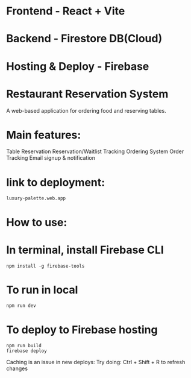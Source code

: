 # Frontend - React + Vite
# Backend - Firestore DB(Cloud)
# Hosting & Deploy - Firebase

# Restaurant Reservation System

A web-based application for ordering food and reserving tables.

# Main features:
Table Reservation
Reservation/Waitlist Tracking
Ordering System
Order Tracking
Email signup & notification

# link to deployment:
    luxury-palette.web.app



# How to use:

# In terminal, install Firebase CLI
    npm install -g firebase-tools
    
# To run in local
    npm run dev


# To deploy to Firebase hosting
    npm run build
    firebase deploy

Caching is an issue in new deploys:
Try doing:
    Ctrl + Shift + R
to refresh changes

